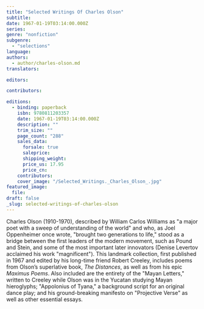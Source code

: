 ```yaml
---
title: "Selected Writings Of Charles Olson"
subtitle:
date: 1967-01-19T03:14:00.000Z
series:
genre: "nonfiction"
subgenre:
  - "selections"
language:
authors:
  - author/charles-olson.md
translators:

editors:

contributors:

editions:
  - binding: paperback
    isbn: 9780811203357
    date: 1967-01-19T03:14:00.000Z
    description: ""
    trim_size: ""
    page_count: "288"
    sales_data:
      forsale: true
      saleprice:
      shipping_weight:
      price_us: 17.95
      price_cn:
    contributors:
    cover_image: "/Selected_Writings._Charles_Olson_.jpg"
featured_image:
  file:
draft: false
_slug: selected-writings-of-charles-olson
---
```


Charles Olson (1910-1970), described by William Carlos Williams as "a major poet with a sweep of understanding of the world" and who, as Joel Oppenheimer once wrote, "brought two generations to life," stood as a bridge between the first leaders of the modern movement, such as Pound and Stein, and some of the most important later innovators (Denise Levertov acclaimed his work "magnificent"). This landmark collection, first published in 1967 and edited by his long-time friend Robert Creeley, includes poems from Olson’s superlative book, _The Distances_, as well as from his epic _Maximus Poems_. Also included are the entirety of the "Mayan Letters," written to Creeley while Olson was in the Yucatan studying Mayan hieroglyphs; "Appolonius of Tyana," a background script for an original dance play; and his ground-breaking manifesto on "Projective Verse" as well as other essential essays.

